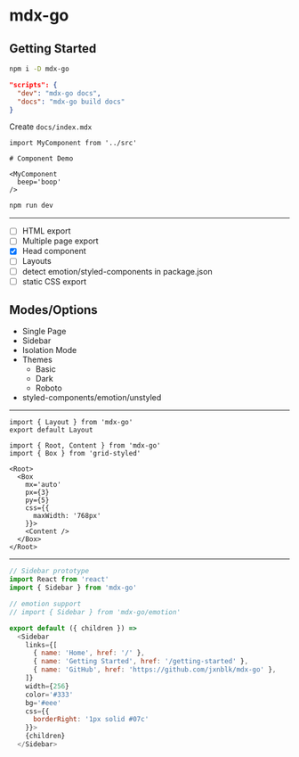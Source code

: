 
# mdx-go

## Getting Started

```sh
npm i -D mdx-go
```

```json
"scripts": {
  "dev": "mdx-go docs",
  "docs": "mdx-go build docs"
}
```

Create `docs/index.mdx`

```mdx
import MyComponent from '../src'

# Component Demo

<MyComponent
  beep='boop'
/>
```

```sh
npm run dev
```

---

- [ ] HTML export
- [ ] Multiple page export
- [x] Head component
- [ ] Layouts
- [ ] detect emotion/styled-components in package.json
- [ ] static CSS export

## Modes/Options

- Single Page
- Sidebar
- Isolation Mode
- Themes
  - Basic
  - Dark
  - Roboto
- styled-components/emotion/unstyled

---

```mdx
import { Layout } from 'mdx-go'
export default Layout
```

```mdx
import { Root, Content } from 'mdx-go'
import { Box } from 'grid-styled'

<Root>
  <Box
    mx='auto'
    px={3}
    py={5}
    css={{
      maxWidth: '768px'
    }}>
    <Content />
  </Box>
</Root>
```


---

```js
// Sidebar prototype
import React from 'react'
import { Sidebar } from 'mdx-go'

// emotion support
// import { Sidebar } from 'mdx-go/emotion'

export default ({ children }) =>
  <Sidebar
    links={[
      { name: 'Home', href: '/' },
      { name: 'Getting Started', href: '/getting-started' },
      { name: 'GitHub', href: 'https://github.com/jxnblk/mdx-go' },
    ]}
    width={256}
    color='#333'
    bg='#eee'
    css={{
      borderRight: '1px solid #07c'
    }}>
    {children}
  </Sidebar>
```

